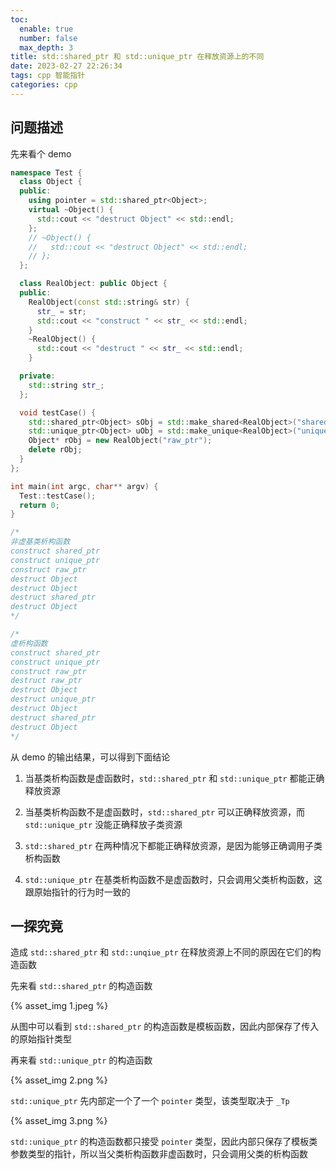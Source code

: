 ```yaml
---
toc:
  enable: true
  number: false
  max_depth: 3
title: std::shared_ptr 和 std::unique_ptr 在释放资源上的不同
date: 2023-02-27 22:26:34
tags: cpp 智能指针
categories: cpp
---
```


## 问题描述

先来看个 demo

```cpp
namespace Test {
  class Object {
  public:
    using pointer = std::shared_ptr<Object>;
    virtual ~Object() {
      std::cout << "destruct Object" << std::endl;
    };
    // ~Object() {
    //   std::cout << "destruct Object" << std::endl;
    // };
  };

  class RealObject: public Object {
  public:
    RealObject(const std::string& str) {
	  str_ = str;
      std::cout << "construct " << str_ << std::endl;
    }
    ~RealObject() {
      std::cout << "destruct " << str_ << std::endl;
    }

  private:
    std::string str_;
  };

  void testCase() {
    std::shared_ptr<Object> sObj = std::make_shared<RealObject>("shared_ptr");
    std::unique_ptr<Object> uObj = std::make_unique<RealObject>("unique_ptr");
    Object* rObj = new RealObject("raw_ptr");
    delete rObj;
  }
};

int main(int argc, char** argv) {
  Test::testCase();
  return 0;
}

/*
非虚基类析构函数
construct shared_ptr
construct unique_ptr
construct raw_ptr
destruct Object
destruct Object
destruct shared_ptr
destruct Object
*/

/*
虚析构函数
construct shared_ptr
construct unique_ptr
construct raw_ptr
destruct raw_ptr
destruct Object
destruct unique_ptr
destruct Object
destruct shared_ptr
destruct Object
*/
```

从 demo 的输出结果，可以得到下面结论

1. 当基类析构函数是虚函数时，`std::shared_ptr` 和 `std::unique_ptr` 都能正确释放资源

2. 当基类析构函数不是虚函数时，`std::shared_ptr` 可以正确释放资源，而 `std::unique_ptr` 没能正确释放子类资源

3. `std::shared_ptr` 在两种情况下都能正确释放资源，是因为能够正确调用子类析构函数

4. `std::unique_ptr` 在基类析构函数不是虚函数时，只会调用父类析构函数，这跟原始指针的行为时一致的

## 一探究竟

造成 `std::shared_ptr` 和 `std::unqiue_ptr` 在释放资源上不同的原因在它们的构造函数

先来看 `std::shared_ptr` 的构造函数

{% asset_img 1.jpeg %}

从图中可以看到 `std::shared_ptr` 的构造函数是模板函数，因此内部保存了传入的原始指针类型

再来看 `std::unique_ptr` 的构造函数

{% asset_img 2.png %}

`std::unique_ptr` 先内部定一个了一个 `pointer` 类型，该类型取决于 `_Tp`

{% asset_img 3.png %}

`std::unique_ptr` 的构造函数都只接受 `pointer` 类型，因此内部只保存了模板类参数类型的指针，所以当父类析构函数非虚函数时，只会调用父类的析构函数
